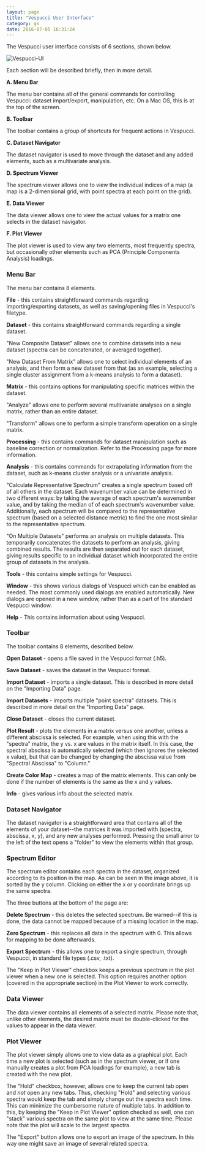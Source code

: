 ```yaml
---
layout: page
title: "Vespucci User Interface"
category: gs
date: 2016-07-05 16:31:24
---
```



The Vespucci user interface consists of 6 sections, shown below.

![Vespucci-UI](http://vespucciproject.org/Vespucci-docs/img/Vespucci_UI1.png)

Each section will be described briefly, then in more detail.

**A. Menu Bar**

The menu bar contains all of the general commands for controlling Vespucci: dataset import/export, manipulation, etc. On a Mac OS, this is at the top of the screen.

**B. Toolbar**

The toolbar contains a group of shortcuts for frequent actions in Vespucci.

**C. Dataset Navigator**

The dataset navigator is used to move through the dataset and any added elements, such as a multivariate analysis.

**D. Spectrum Viewer**

The spectrum viewer allows one to view the individual indices of a map (a map is a 2-dimensional grid, with point spectra at each point on the grid).

**E. Data Viewer**

The data viewer allows one to view the actual values for a matrix one selects in the dataset navigator.

**F. Plot Viewer**

The plot viewer is used to view any two elements, most frequently spectra, but occasionally other elements such as PCA (Principle Components Analysis) loadings.


### Menu Bar

The menu bar contains 8 elements.

**File** - this contains straightforward commands regarding importing/exporting datasets, as well as saving/opening files in Vespucci's filetype.


**Dataset** - this contains straightforward commands regarding a single dataset. 

"New Composite Dataset" allows one to combine datasets into a new dataset (spectra can be concatenated, or averaged together).

"New Dataset From Matrix" allows one to select individual elements of an analysis, and then form a new dataset from that (as an example, selecting a single cluster assignment from a k-means analysis to form a dataset).


**Matrix** - this contains options for manipulating specific matrices within the dataset.

"Analyze" allows one to perform several multivariate analyses on a single matrix, rather than an entire dataset.

"Transform" allows one to perform a simple transform operation on a single matrix.


**Processing** - this contains commands for dataset manipulation such as baseline correction or normalization. Refer to the Processing page for more information.

**Analysis** - this contains commands for extrapolating information from the dataset, such as k-means cluster analysis or a univariate analysis.

"Calculate Representative Spectrum" creates a single spectrum based off of all others in the dataset. Each wavenumber value can be determined in two different ways: by taking the average of each spectrum's wavenumber value, and by taking the median of of each spectrum's wavenumber value. Additionally, each spectrum will be compared to the representative spectrum (based on a selected distance metric) to find the one most similar to the representative spectrum.

"On Multiple Datasets" performs an analysis on multiple datasets. This temporarily concatenates the datasets to perform an analysis, giving combined results. The results are then separated out for each dataset, giving results specific to an individual dataset which incorporated the entire group of datasets in the analysis.


**Tools** - this contains simple settings for Vespucci.

**Window** - this shows various dialogs of Vespucci which can be enabled as needed. The most commonly used dialogs are enabled automatically. New dialogs are opened in a new window, rather than as a part of the standard Vespucci window.

**Help** - This contains information about using Vespucci.


### Toolbar

The toolbar contains 8 elements, described below.

**Open Dataset** - opens a file saved in the Vespucci format (.h5).

**Save Dataset** - saves the dataset in the Vespucci format.

**Import Dataset** - imports a single dataset. This is described in more detail on the "Importing Data" page.

**Import Datasets** - imports multiple "point spectra" datasets. This is described in more detail on the "Importing Data" page.

**Close Dataset** - closes the current dataset.

**Plot Result** - plots the elements in a matrix versus one another, unless a different abscissa is selected. For example, when using this with the "spectra" matrix, the y vs. x are values in the matrix itself. In this case, the spectral abscissa is automatically selected (which then ignores the selected x value), but that can be changed by changing the abscissa value from "Spectral Abscissa" to "Column."

**Create Color Map** - creates a map of the matrix elements. This can only be done if the number of elements is the same as the x and y values.

**Info** - gives various info about the selected matrix.


### Dataset Navigator

The dataset navigator is a straightforward area that contains all of the elements of your dataset--the matrices it was imported with (spectra, abscissa, x, y), and any new analyses performed. Pressing the small arror to the left of the text opens a "folder" to view the elements within that group.


### Spectrum Editor

The spectrum editor contains each spectra in the dataset, organized according to its position in the map. As can be seen in the image above, it is sorted by the y column. Clicking on either the x or y coordinate brings up the same spectra.

The three buttons at the bottom of the page are:

**Delete Spectrum** - this deletes the selected spectrum. Be warned--if this is done, the data cannot be mapped because of a missing location in the map.

**Zero Spectrum** - this replaces all data in the spectrum with 0. This allows for mapping to be done afterwards.

**Export Spectrum** - this allows one to export a single spectrum, through Vespucci, in standard file types (.csv, .txt).

The "Keep in Plot Viewer" checkbox keeps a previous spectrum in the plot viewer when a new one is selected. This option requires another option (covered in the appropriate section) in the Plot Viewer to work correctly.


### Data Viewer

The data viewer contains all elements of a selected matrix. Please note that, unlike other elements, the desired matrix must be double-clicked for the values to appear in the data viewer.


### Plot Viewer

The plot viewer simply allows one to view data as a graphical plot. Each time a new plot is selected (such as in the spectrum viewer, or if one manually creates a plot from PCA loadings for example), a new tab is created with the new plot.

The "Hold" checkbox, however, allows one to keep the current tab open and *not* open any new tabs. Thus, checking "Hold" and selecting various spectra would keep the tab and simply change out the spectra each time. This can minimize the cumbersome nature of multiple tabs. In addition to this, by keeping the "Keep in Plot Viewer" option checked as well, one can "stack" various spectra on the same plot to view at the same time. Please note that the plot will scale to the largest spectra.

The "Export" button allows one to export an image of the spectrum. In this way one might save an image of several related spectra.
